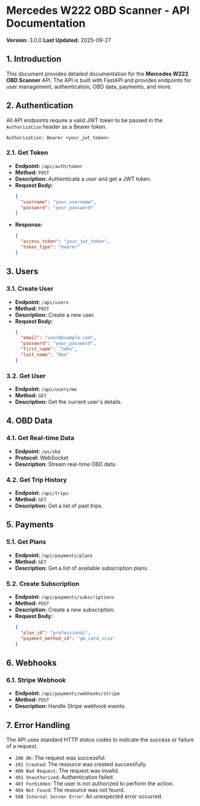 # Mercedes W222 OBD Scanner - API Documentation

**Version:** 3.0.0
**Last Updated:** 2025-09-27

## 1. Introduction

This document provides detailed documentation for the **Mercedes W222 OBD Scanner** API. The API is built with FastAPI and provides endpoints for user management, authentication, OBD data, payments, and more.

## 2. Authentication

All API endpoints require a valid JWT token to be passed in the `Authorization` header as a Bearer token.

`Authorization: Bearer <your_jwt_token>`

### 2.1. Get Token

- **Endpoint:** `/api/auth/token`
- **Method:** `POST`
- **Description:** Authenticate a user and get a JWT token.
- **Request Body:**
  ```json
  {
    "username": "your_username",
    "password": "your_password"
  }
  ```
- **Response:**
  ```json
  {
    "access_token": "your_jwt_token",
    "token_type": "bearer"
  }
  ```

## 3. Users

### 3.1. Create User

- **Endpoint:** `/api/users`
- **Method:** `POST`
- **Description:** Create a new user.
- **Request Body:**
  ```json
  {
    "email": "user@example.com",
    "password": "your_password",
    "first_name": "John",
    "last_name": "Doe"
  }
  ```

### 3.2. Get User

- **Endpoint:** `/api/users/me`
- **Method:** `GET`
- **Description:** Get the current user's details.

## 4. OBD Data

### 4.1. Get Real-time Data

- **Endpoint:** `/ws/obd`
- **Protocol:** WebSocket
- **Description:** Stream real-time OBD data.

### 4.2. Get Trip History

- **Endpoint:** `/api/trips`
- **Method:** `GET`
- **Description:** Get a list of past trips.

## 5. Payments

### 5.1. Get Plans

- **Endpoint:** `/api/payments/plans`
- **Method:** `GET`
- **Description:** Get a list of available subscription plans.

### 5.2. Create Subscription

- **Endpoint:** `/api/payments/subscriptions`
- **Method:** `POST`
- **Description:** Create a new subscription.
- **Request Body:**
  ```json
  {
    "plan_id": "professional",
    "payment_method_id": "pm_card_visa"
  }
  ```

## 6. Webhooks

### 6.1. Stripe Webhook

- **Endpoint:** `/api/payments/webhooks/stripe`
- **Method:** `POST`
- **Description:** Handle Stripe webhook events.

## 7. Error Handling

The API uses standard HTTP status codes to indicate the success or failure of a request.

- `200 OK`: The request was successful.
- `201 Created`: The resource was created successfully.
- `400 Bad Request`: The request was invalid.
- `401 Unauthorized`: Authentication failed.
- `403 Forbidden`: The user is not authorized to perform the action.
- `404 Not Found`: The resource was not found.
- `500 Internal Server Error`: An unexpected error occurred.


